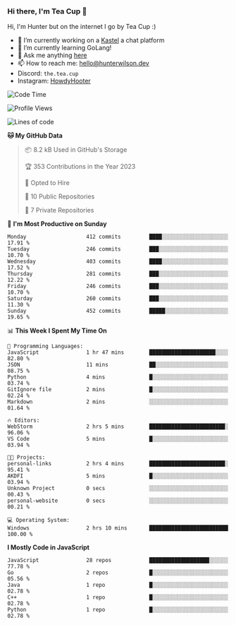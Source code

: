 ### Hi there, I'm Tea Cup 👋 

Hi, I'm Hunter but on the internet I go by Tea Cup :)

- 🔭 I’m currently working on a [Kastel](https://github.com/Kastelll) a chat platform
- 🌱 I’m currently learning GoLang!
- 💬 Ask me anything [here](https://github.com/TheTeaCup/TheTeaCup/issues)
- 📫 How to reach me: [hello@hunterwilson.dev](mailto:hello@hunterwilson.dev)
- Discord: `the.tea.cup`
- Instagram: [HowdyHooter](https://instagram.com/HowdyHooter)

<!--START_SECTION:waka-->
![Code Time](http://img.shields.io/badge/Code%20Time-312%20hrs%208%20mins-blue)

![Profile Views](http://img.shields.io/badge/Profile%20Views-2-blue)

![Lines of code](https://img.shields.io/badge/From%20Hello%20World%20I%27ve%20Written-749.1%20thousand%20lines%20of%20code-blue)

**🐱 My GitHub Data** 

> 📦 8.2 kB Used in GitHub's Storage 
 > 
> 🏆 353 Contributions in the Year 2023
 > 
> 💼 Opted to Hire
 > 
> 📜 10 Public Repositories 
 > 
> 🔑 7 Private Repositories 
 > 
📅 **I'm Most Productive on Sunday** 

```text
Monday                   412 commits         ████░░░░░░░░░░░░░░░░░░░░░   17.91 % 
Tuesday                  246 commits         ███░░░░░░░░░░░░░░░░░░░░░░   10.70 % 
Wednesday                403 commits         ████░░░░░░░░░░░░░░░░░░░░░   17.52 % 
Thursday                 281 commits         ███░░░░░░░░░░░░░░░░░░░░░░   12.22 % 
Friday                   246 commits         ███░░░░░░░░░░░░░░░░░░░░░░   10.70 % 
Saturday                 260 commits         ███░░░░░░░░░░░░░░░░░░░░░░   11.30 % 
Sunday                   452 commits         █████░░░░░░░░░░░░░░░░░░░░   19.65 % 
```


📊 **This Week I Spent My Time On** 

```text
💬 Programming Languages: 
JavaScript               1 hr 47 mins        █████████████████████░░░░   82.80 % 
JSON                     11 mins             ██░░░░░░░░░░░░░░░░░░░░░░░   08.75 % 
Python                   4 mins              █░░░░░░░░░░░░░░░░░░░░░░░░   03.74 % 
GitIgnore file           2 mins              █░░░░░░░░░░░░░░░░░░░░░░░░   02.24 % 
Markdown                 2 mins              ░░░░░░░░░░░░░░░░░░░░░░░░░   01.64 % 

🔥 Editors: 
WebStorm                 2 hrs 5 mins        ████████████████████████░   96.06 % 
VS Code                  5 mins              █░░░░░░░░░░░░░░░░░░░░░░░░   03.94 % 

🐱‍💻 Projects: 
personal-links           2 hrs 4 mins        ████████████████████████░   95.41 % 
AKDFI                    5 mins              █░░░░░░░░░░░░░░░░░░░░░░░░   03.94 % 
Unknown Project          0 secs              ░░░░░░░░░░░░░░░░░░░░░░░░░   00.43 % 
personal-website         0 secs              ░░░░░░░░░░░░░░░░░░░░░░░░░   00.21 % 

💻 Operating System: 
Windows                  2 hrs 10 mins       █████████████████████████   100.00 % 
```

**I Mostly Code in JavaScript** 

```text
JavaScript               28 repos            ███████████████████░░░░░░   77.78 % 
Go                       2 repos             █░░░░░░░░░░░░░░░░░░░░░░░░   05.56 % 
Java                     1 repo              █░░░░░░░░░░░░░░░░░░░░░░░░   02.78 % 
C++                      1 repo              █░░░░░░░░░░░░░░░░░░░░░░░░   02.78 % 
Python                   1 repo              █░░░░░░░░░░░░░░░░░░░░░░░░   02.78 % 
```




<!--END_SECTION:waka-->
